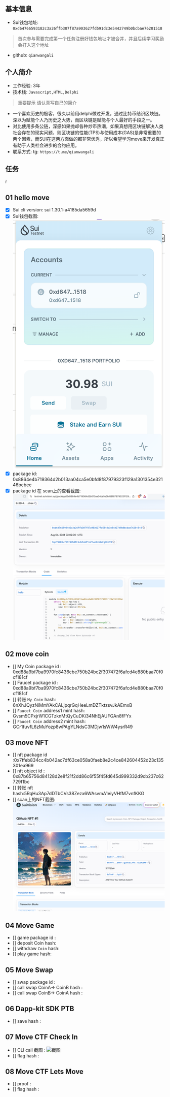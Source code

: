 ## 基本信息
- Sui钱包地址: `0xd64766593182c3a26ffb307f87a903627fd591dc3e5442749b0bcbae76201518`
> 首次参与需要完成第一个任务注册好钱包地址才被合并，并且后续学习奖励会打入这个地址
- github: `qianwangali`

## 个人简介
- 工作经验: 3年
- 技术栈: `Javascript,HTML,Delphi` 
> 重要提示 请认真写自己的简介
- 一个喜欢历史的极客，很久以前用delphi做过开发，通过比特币结识区块链。深以为赋能个人乃历史之大势，而区块链是赋能与个人最好的手段之一。
- 对比使用多条公链，深感如果抛却各种炒币热潮，如果真想用区块链解决人类社会存在的现实问题，则区块链的性能(TPS)与使用成本(GAS)是非常重要的两个因素，而SUI在这两方面做的都非常优秀，所以希望学习move来开发真正有助于人类社会进步的合约应用。
- 联系方式: tg: `https://t.me/qianwangali` 

## 任务
 r
##   01 hello move  
- [x] Sui cli version: sui 1.30.1-a4185da5659d
- [x] Sui钱包截图: ![Sui钱包截图](./images/sui-wallet.png)
- [x] package id: 0x8864e4b719364d2b013aa04ca5e0bfd8f87979323f129a1301354e32146bcbee
- [x] package id 在 scan上的查看截图:![Scan截图](./images/sui-vision.png)

##   02 move coin
- [] My Coin package id : 0xd88a9bf7ba9970fc8436cbe750b24bc2f307472f6afcd4e880baa70f0cf181cf
- [] Faucet package id : 0xd88a9bf7ba9970fc8436cbe750b24bc2f307472f6afcd4e880baa70f0cf181cf
- [] 转账 `My Coin` hash: 6nXhJQyzNiMmYAkCALjpqrGqHeeLmDZTktzsvJkAEmxB
- [] `Faucet Coin` address1 mint hash: Gvsm5CPxjrW1CGTzknMtQyCuDKi34NhEjAUFGAn8fFYx
- [] `Faucet Coin` address2 mint hash: GCr1fuvfL6zMuYozp8wPAgYLNdsC3MDjw1sWW4ysrR49

##   03 move NFT
- [] nft package id :0x7ffeb834cc4b042ac7df63ce058a0faeb8e2c4ce842604452d23c135301ea969
- [] nft object id : 0x87b65756d84128d2e8f21f2dd86c6f55f45fd645d999332d9cb237c62729f1bc
- [] 转账 nft  hash:5RqHu3Ap7dDTbCVs38Zezx6WAsvmA1eiyVHfM7vnfKKG
- [] scan上的NFT截图:![Scan截图](./images/sui-nft.png)

##   04 Move Game
- [] game package id :
- [] deposit Coin hash:
- [] withdraw `Coin` hash:
- [] play game hash:

##   05 Move Swap
- [] swap package id :
- [] call swap CoinA-> CoinB  hash :
- [] call swap CoinB-> CoinA  hash :

##   06 Dapp-kit SDK PTB
- [] save hash :

##   07 Move CTF Check In
- [] CLI call 截图 : ![截图](./images/你的图片地址)
- [] flag hash :

##   08 Move CTF Lets Move
- [] proof : 
- [] flag hash :
